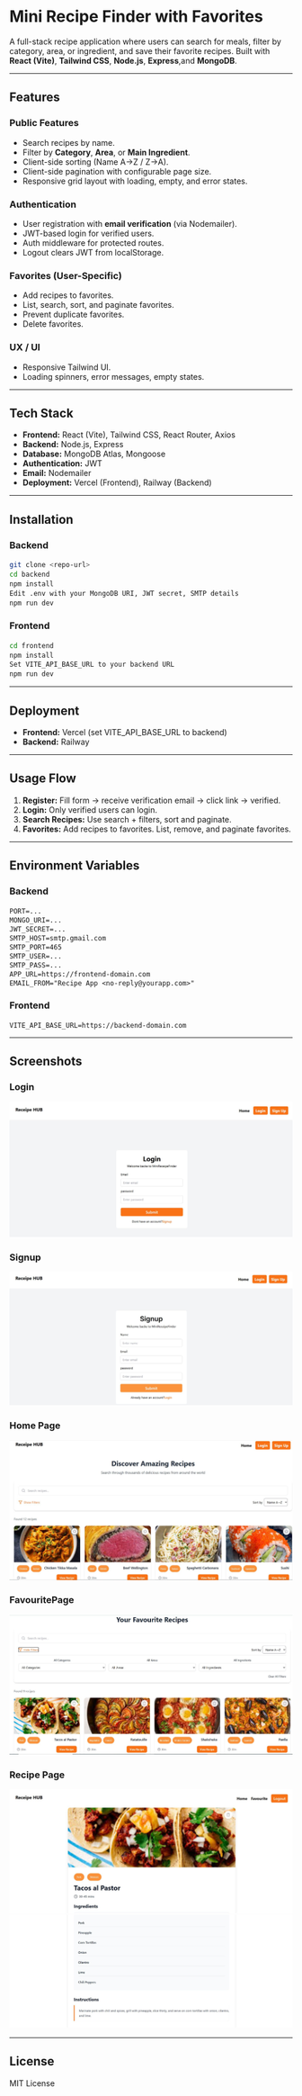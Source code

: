 
# Mini Recipe Finder with Favorites

A full-stack recipe application where users can search for meals, filter by category, area, or ingredient, and save their favorite recipes. Built with **React (Vite)**, **Tailwind CSS**, **Node.js**, **Express**,and  **MongoDB**.

---

##  Features

### Public Features
- Search recipes by name.
- Filter by **Category**, **Area**, or **Main Ingredient**.
- Client-side sorting (Name A→Z / Z→A).
- Client-side pagination with configurable page size.
- Responsive grid layout with loading, empty, and error states.

### Authentication
- User registration with **email verification** (via Nodemailer).
- JWT-based login for verified users.
- Auth middleware for protected routes.
- Logout clears JWT from localStorage.

### Favorites (User-Specific)
- Add recipes to favorites.
- List, search, sort, and paginate favorites.
- Prevent duplicate favorites.
- Delete favorites.

### UX / UI
- Responsive Tailwind UI.
- Loading spinners, error messages, empty states.
---

##  Tech Stack

- **Frontend:** React (Vite), Tailwind CSS, React Router, Axios
- **Backend:** Node.js, Express
- **Database:** MongoDB Atlas, Mongoose
- **Authentication:** JWT
- **Email:** Nodemailer
- **Deployment:** Vercel (Frontend), Railway (Backend)

---
##  Installation

### Backend

```bash
git clone <repo-url>
cd backend
npm install
Edit .env with your MongoDB URI, JWT secret, SMTP details
npm run dev
```

### Frontend

```bash
cd frontend
npm install
Set VITE_API_BASE_URL to your backend URL
npm run dev
```

---

##  Deployment

* **Frontend:** Vercel (set VITE\_API\_BASE\_URL to backend)
* **Backend:** Railway

---

##  Usage Flow

1. **Register:** Fill form → receive verification email → click link → verified.
2. **Login:** Only verified users can login.
3. **Search Recipes:** Use search + filters, sort and paginate.
4. **Favorites:** Add recipes to favorites. List, remove, and paginate favorites.

---

## Environment Variables

### Backend

```
PORT=...
MONGO_URI=...
JWT_SECRET=...
SMTP_HOST=smtp.gmail.com
SMTP_PORT=465
SMTP_USER=...
SMTP_PASS=...
APP_URL=https://frontend-domain.com
EMAIL_FROM="Recipe App <no-reply@yourapp.com>"
```

### Frontend

```
VITE_API_BASE_URL=https://backend-domain.com
```

---



##  Screenshots
### Login
![Login Page](frontend/screenshots/login.JPG)
### Signup
![Signup Page](frontend/screenshots/signup.JPG)
### Home Page
![Home Page](frontend/screenshots/homepage.JPG)
### FavouritePage
![Favourite Page](frontend/screenshots/favouritepage.JPG)
### Recipe Page
![Recipe Page](frontend/screenshots/recipepage.JPG)
![Recipe Page](frontend/screenshots/marinate.JPG)

---

##  License

MIT License

